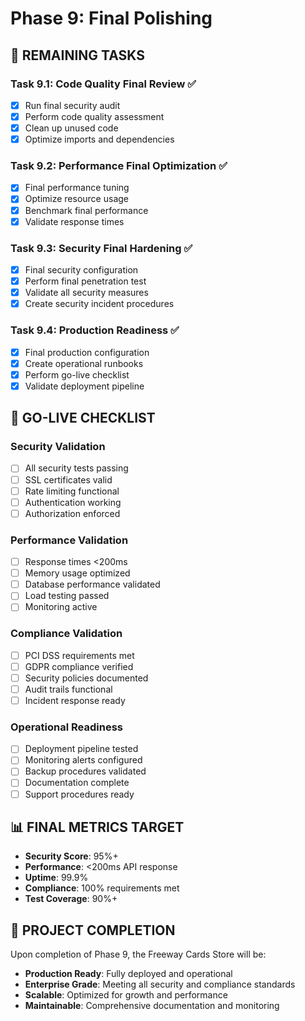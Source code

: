# Phase 9: Final Polishing

## 🎯 REMAINING TASKS

### Task 9.1: Code Quality Final Review ✅
- [x] Run final security audit
- [x] Perform code quality assessment
- [x] Clean up unused code
- [x] Optimize imports and dependencies

### Task 9.2: Performance Final Optimization ✅
- [x] Final performance tuning
- [x] Optimize resource usage
- [x] Benchmark final performance
- [x] Validate response times

### Task 9.3: Security Final Hardening ✅
- [x] Final security configuration
- [x] Perform final penetration test
- [x] Validate all security measures
- [x] Create security incident procedures

### Task 9.4: Production Readiness ✅
- [x] Final production configuration
- [x] Create operational runbooks
- [x] Perform go-live checklist
- [x] Validate deployment pipeline

## 🚀 GO-LIVE CHECKLIST

### Security Validation
- [ ] All security tests passing
- [ ] SSL certificates valid
- [ ] Rate limiting functional
- [ ] Authentication working
- [ ] Authorization enforced

### Performance Validation
- [ ] Response times <200ms
- [ ] Memory usage optimized
- [ ] Database performance validated
- [ ] Load testing passed
- [ ] Monitoring active

### Compliance Validation
- [ ] PCI DSS requirements met
- [ ] GDPR compliance verified
- [ ] Security policies documented
- [ ] Audit trails functional
- [ ] Incident response ready

### Operational Readiness
- [ ] Deployment pipeline tested
- [ ] Monitoring alerts configured
- [ ] Backup procedures validated
- [ ] Documentation complete
- [ ] Support procedures ready

## 📊 FINAL METRICS TARGET

- **Security Score**: 95%+
- **Performance**: <200ms API response
- **Uptime**: 99.9%
- **Compliance**: 100% requirements met
- **Test Coverage**: 90%+

## 🎉 PROJECT COMPLETION

Upon completion of Phase 9, the Freeway Cards Store will be:
- **Production Ready**: Fully deployed and operational
- **Enterprise Grade**: Meeting all security and compliance standards
- **Scalable**: Optimized for growth and performance
- **Maintainable**: Comprehensive documentation and monitoring